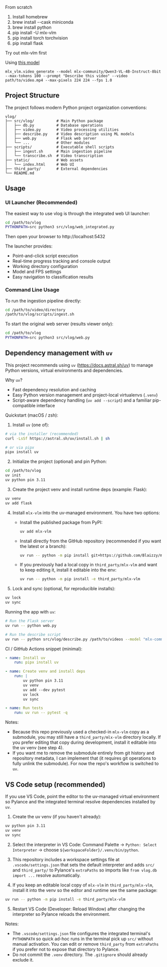 From scratch

1. Install homebrew
2. brew install --cask miniconda
3. brew install python
4. pip install -U mlx-vlm
5. pip install torch torchvision
6. pip install flask

Try out mlx-vlm first

Using [this model](https://huggingface.co/mlx-community/Qwen3-VL-4B-Instruct-8bit)

```
mlx_vlm.video_generate --model mlx-community/Qwen3-VL-4B-Instruct-8bit --max-tokens 100 --prompt "Describe this video" --video path/to/video.mp4 --max-pixels 224 224 --fps 1.0
```

## Project Structure

The project follows modern Python project organization conventions:

```
vlog/
├── src/vlog/          # Main Python package
│   ├── db.py          # Database operations
│   ├── video.py       # Video processing utilities
│   ├── describe.py    # Video description using ML models
│   ├── web.py         # Flask web server
│   └── ...            # Other modules
├── scripts/           # Executable shell scripts
│   ├── ingest.sh      # Main ingestion pipeline
│   └── transcribe.sh  # Video transcription
├── static/            # Web assets
│   └── index.html     # Web UI
├── third_party/       # External dependencies
└── README.md
```

## Usage

### UI Launcher (Recommended)

The easiest way to use vlog is through the integrated web UI launcher:

```bash
cd /path/to/vlog
PYTHONPATH=src python3 src/vlog/web_integrated.py
```

Then open your browser to http://localhost:5432

The launcher provides:
- Point-and-click script execution
- Real-time progress tracking and console output
- Working directory configuration
- Model and FPS settings
- Easy navigation to classification results

### Command Line Usage

To run the ingestion pipeline directly:

```bash
cd /path/to/video/directory
/path/to/vlog/scripts/ingest.sh
```

To start the original web server (results viewer only):

```bash
cd /path/to/vlog
PYTHONPATH=src python3 src/vlog/web.py
```


## Dependency management with `uv`

This project recommends using `uv` (https://docs.astral.sh/uv) to manage Python versions, virtual environments and dependencies.

Why `uv`?
- Fast dependency resolution and caching
- Easy Python version management and project-local virtualenvs (`.venv`)
- Script-aware dependency handling (`uv add --script`) and a familiar pip-compatible interface

Quickstart (macOS / zsh):

1. Install `uv` (one of):

```bash
# via the installer (recommended)
curl -LsSf https://astral.sh/uv/install.sh | sh

# or via pipx
pipx install uv
```

2. Initialize the project (optional) and pin Python:

```bash
cd /path/to/vlog
uv init
uv python pin 3.11
```

3. Create the project venv and install runtime deps (example: Flask):

```bash
uv venv
uv add flask
```

4. Install `mlx-vlm` into the uv-managed environment.
	 You have two options:

	 - Install the published package from PyPI:

		 ```bash
		 uv add mlx-vlm
		 ```

	 - Install directly from the GitHub repository (recommended if you want the latest or a branch):

		 ```bash
		 uv run -- python -m pip install git+https://github.com/Blaizzy/mlx-vlm.git
		 ```

	 - If you previously had a local copy in `third_party/mlx-vlm` and want to keep editing it,
		 install it editable into the env:

		 ```bash
		 uv run -- python -m pip install -e third_party/mlx-vlm
		 ```

5. Lock and sync (optional, for reproducible installs):

```bash
uv lock
uv sync
```

Running the app with `uv`:

```bash
# Run the Flask server
uv run -- python web.py

# Run the describe script
uv run -- python src/vlog/describe.py /path/to/videos --model "mlx-community/Qwen3-VL-8B-Instruct-4bit"
```

CI / GitHub Actions snippet (minimal):

```yaml
- name: Install uv
	run: pipx install uv

- name: Create venv and install deps
	run: |
		uv python pin 3.11
		uv venv
		uv add --dev pytest
		uv lock
		uv sync

- name: Run tests
	run: uv run -- pytest -q
```

Notes:
- Because this repo previously used a checked-in `mlx-vlm` copy as a submodule, you may still have a `third_party/mlx-vlm` directory locally. If you prefer editing that copy during development, install it editable into the uv venv (see step 4).
- If you want me to remove the submodule entirely from git history and repository metadata, I can implement that (it requires git operations to fully unlink the submodule). For now the repo's workflow is switched to `uv`.

## VS Code setup (recommended)

If you use VS Code, point the editor to the uv-managed virtual environment so Pylance and the integrated terminal resolve dependencies installed by `uv`.

1. Create the uv venv (if you haven't already):

```bash
uv python pin 3.11
uv venv
uv sync
```

2. Select the interpreter in VS Code: Command Palette → `Python: Select Interpreter` → choose `${workspaceFolder}/.venv/bin/python`.

3. This repository includes a workspace settings file at `.vscode/settings.json` that sets the default interpreter and adds `src/` and `third_party/` to Pylance's `extraPaths` so imports like `from vlog.db import ...` resolve automatically.

4. If you keep an editable local copy of `mlx-vlm` in `third_party/mlx-vlm`, install it into the venv so the editor and runtime see the same package:

```bash
uv run -- python -m pip install -e third_party/mlx-vlm
```

5. Restart VS Code (Developer: Reload Window) after changing the interpreter so Pylance reloads the environment.

Notes:
- The `.vscode/settings.json` file configures the integrated terminal's `PYTHONPATH` so quick ad-hoc runs in the terminal pick up `src/` without manual activation. You can edit or remove `third_party` from `extraPaths` if you prefer not to expose that directory to Pylance.
- Do not commit the `.venv` directory. The `.gitignore` should already exclude it.

